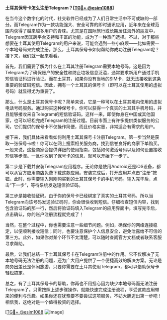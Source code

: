 **土耳其保号卡怎么注册Telegram？[[TG💪+ @esim1088](https://t.me/s/esim1088)]**

在当今这个数字化的时代，社交软件已经成为了人们日常生活中不可或缺的一部分。而Telegram作为一款功能强大、安全可靠的即时通讯应用，近年来在全球范围内获得了越来越多用户的青睐。尤其是在国际旅行或长期居住海外的朋友中，Telegram因其跨平台支持和丰富的功能，成为了一种热门选择。不过，对于那些想要在土耳其使用Telegram的用户来说，可能会遇到一些小麻烦——比如需要一个本地号码来完成注册。那么，土耳其保号卡如何帮助你成功注册Telegram呢？接下来，我们就一起来看看。

首先，我们需要了解为什么在土耳其注册Telegram需要本地号码。这是因为Telegram为了确保账户的安全性和防止垃圾信息泛滥，通常要求新用户通过手机短信验证码进行验证。而在土耳其，如果你没有当地的SIM卡，就无法接收到这条重要的验证码短信。因此，拥有一个土耳其的保号卡（即可以在土耳其使用的虚拟号码）就显得尤为重要了。

那么，什么是土耳其保号卡呢？简单来说，它是一种可以在土耳其境内使用的虚拟电话号码服务。通过购买这种保号卡，你可以获得一个真实的土耳其手机号码，并且能够接收来自Telegram的短信验证码。这样一来，即使你身在中国或其他国家，也可以轻松完成Telegram的注册过程。目前市面上有许多提供类似服务的公司，它们提供的保号卡不仅操作简便，而且价格实惠，非常适合有需求的用户。

接下来，我们具体来看看如何利用土耳其保号卡注册Telegram。第一步当然是获取一张保号卡啦！你可以在网上搜索相关服务商，找到信誉良好的商家下单购买。一般来说，这些商家会提供详细的使用指南，包括如何激活号码以及如何设置接收短信等步骤。一旦你收到了保号卡的信息，就可以开始下一步了。

第二步是下载并安装Telegram应用程序。无论你是使用Android还是iOS设备，都可以从官方应用商店免费下载这款应用。安装完成后，打开应用并点击“注册”按钮。此时，你需要输入刚刚购买到的土耳其保号卡的手机号码。输入完毕后，点击“下一步”，等待系统发送短信验证码。

第三步是接收验证码。由于你的保号卡已经绑定了真实的土耳其号码，所以当Telegram向该号码发送验证码时，你会很快收到短信。仔细检查短信内容，找到包含验证码的那一行，然后将验证码填入Telegram的应用界面中。填写完毕后，点击确认，你的账户注册流程就完成了！

当然，在整个过程中，你也需要注意一些细节问题。例如，确保你的网络连接稳定，以便顺利接收短信；同时，也要注意保护个人信息安全，避免泄露给不可信的第三方。此外，如果你对某个环节不太清楚，可以随时查阅官方文档或者联系客服寻求帮助。

最后，让我们总结一下土耳其保号卡在Telegram注册中的作用。它不仅解决了无本地号码无法注册的问题，还为广大用户提供了一个便捷高效的解决方案。无论是商务出差还是休闲旅游，只要你需要在土耳其使用Telegram，都可以借助保号卡轻松搞定。

总之，有了土耳其保号卡的帮助，你再也不用担心因为缺少本地号码而无法注册Telegram了。只需按照上述步骤操作，就能快速完成注册流程，享受这款应用带来的便利与乐趣。如果你还在犹豫要不要尝试这项服务，不妨大胆迈出第一步吧！相信我，这绝对是一个值得投资的选择。

[[TG💪+ @esim1088](https://t.me/s/esim1088) ![Image](https://i.postimg.cc/4NQfJmqS/Snipaste-2025-05-13-00-14-12.png)]